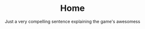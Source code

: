 ---
bgImage: "https://media3.giphy.com/media/vuPgX4NrI0uRi/giphy.gif?cid=ecf05e47a474e3c93875e6ebd5ae1ba3b97da3813a039dd7&rid=giphy.gif"
title: "Home"
subtitle: "Just a very compelling sentence explaining the game's awesomess"
---